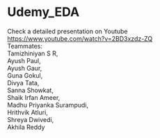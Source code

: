 # Udemy_EDA

Check a detailed presentation on Youtube https://www.youtube.com/watch?v=2BD3xzdz-ZQ<br />
Teammates:<br />
Tamizhiniyan S R,<br />
Ayush Paul,<br />
Ayush Gaur,<br />
Guna Gokul,<br />
Divya Tata,<br />
Sanna Showkat,<br />
Shaik Irfan Ameer,<br />
Madhu Priyanka Surampudi,<br />
Hrithvik Atluri,<br />
Shreya Dwivedi,<br />
Akhila Reddy<br />
